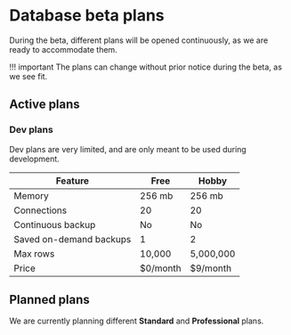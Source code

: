 # Database beta plans

During the beta, different plans will be opened continuously, as we are ready to accommodate them.

!!! important
    The plans can change without prior notice during the beta, as we see fit.

## Active plans

### Dev plans

Dev plans are very limited, and are only meant to be used during development.

Feature                 | Free      | Hobby
-------                 | ----      | -----
Memory                  | 256 mb    | 256 mb
Connections             | 20        | 20
Continuous backup       | No        | No
Saved on-demand backups | 1         | 2
Max rows                | 10,000    | 5,000,000
Price                   | $0/month  | $9/month

## Planned plans

We are currently planning different **Standard** and **Professional** plans.
